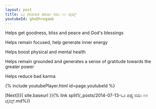 ```yaml
---
layout: post
title: ಓಂ ದೇವಾಸುರ ಪತಯೇ ನಮಃ ೧೧ ಟೈಮ್ಸ್
youtubeId: gheDhregamk
---
```

 
 
Helps get goodness, bliss and peace and God's blessings
 
Helps remain focused, help generate inner energy 
 
Helps boost physical and mental health 
 
Helps remain grounded and generates a sense of gratitude towards the greater power 
 
Helps reduce bad karma
 
 
 
 


{% include youtubePlayer.html id=page.youtubeId %}
 
[Next]({{ site.baseurl }}{% link  split1/_posts/2014-07-13-ಓಂ ಪಥ್ಯೆ ನಮಃ ೧೧ ಟೈಮ್ಸ್.md%})
 
